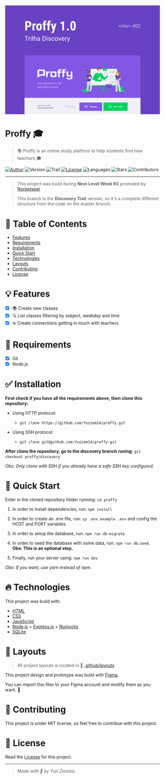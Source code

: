 ![Proffy](./.github/proffy.png 'Proffy')

# Proffy :mortar_board:

> :books: Proffy is an online study platform to help students find new teachers :mortar_board:

[![Author](https://img.shields.io/badge/author-yuziem14-8257E5?style=flat-square)](https://github.com/yuziem14)
![Version](https://img.shields.io/badge/version-1.0.0-8257E5?style=flat-square)
![Trail](https://img.shields.io/badge/trail-discovery-8257E5?style=flat-square)
[![License](https://img.shields.io/badge/license-MIT-8257E5?style=flat-square)](LICENSE.md)
![Languages](https://img.shields.io/github/languages/count/yuziem14/proffy?style=flat-square&color=8257E5)
![Stars](https://img.shields.io/github/stars/yuziem14/proffy?style=social)
![Contributors](https://img.shields.io/github/contributors/yuziem14/proffy?style=social)

---

> This project was build during **Next Level Week #2** promoted by [Rocketseat](https://github.com/rocketseat).
>
> This branch is the **Discovery Trail** version, so it's a complete different structure from the code on the master branch.

# :pushpin: Table of Contents

- [Features](#bulb-features)
- [Requirements](#construction-requirements)
- [Installation](#white_check_mark-installation)
- [Quick Start](#rocket-quick-start)
- [Technologies](#fire-technologies)
- [Layouts](#art-layouts)
- [Contributing](#robot-contributing)
- [License](#pencil-license)

# :bulb: Features

- [x] :books: Create new classes
- [x] :mag: List classes filtering by subject, weekday and time
- [x] :coffee: Create connections getting in touch with teachers

# :construction: Requirements

- [x] Git
- [x] Node.js

# :white_check_mark: Installation

**First check if you have all the requirements above, then clone this repository:**

- Using HTTP protocol:

  - `git clone https://github.com/Yuziem14/proffy.git`

- Using SSH protocol:
  - `git clone git@github.com:Yuziem14/proffy.git`

**After clone the repository, go to the discovery branch runing:** `git checkout proffy/discovery`

_Obs: Only clone with SSH if you already have a safe SSH key configured._

# :rocket: Quick Start

Enter in the cloned repository folder running: `cd proffy`

1. In order to install dependencies, run: `npm install`

2. In order to create an .env file, run: `cp .env.example .env` and config the HOST and PORT variables.

3. In order to setup the database, run: `npm run db:migrate`

4. In order to seed the database with some data, run: `npm run db:seed`. **Obs: This is an optional step.**

5. Finally, run your server using: `npm run dev`

_Obs: If you want, use yarn instead of npm._

# :fire: Technologies

This project was build with:

- [HTML](https://developer.mozilla.org/en-US/docs/Web/HTML)
- [CSS](https://developer.mozilla.org/en-US/docs/Web/CSS)
- [JavaScript](https://developer.mozilla.org/en-US/docs/Web/javascript)
- [Node.js](https://nodejs.org/en/) + [Express.js](http://expressjs.com/) + [Nunjucks](https://mozilla.github.io/nunjucks/)
- [SQLite](https://sqlite.org/index.html)

# :art: Layouts

> All project layouts is located in :file_folder: [.github/layouts](https://github.com/Yuziem14/proffy/tree/proffy/discovery/.github/layouts)

This project design and prototype was build with [Figma](https://www.figma.com/).

You can import this files to your Figma account and modify them as you want. :pray:

# :robot: Contributing

This project is under MIT license, so feel free to contribue with this project.

# :pencil: License

Read the [License](LICENSE.md) for this project.

---

> _Made with :purple_heart: by Yuri Ziemba._
